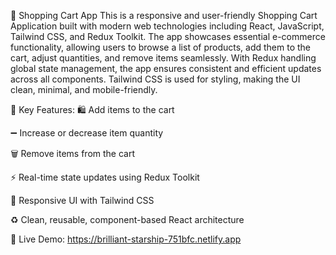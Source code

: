 🛒 Shopping Cart App
This is a responsive and user-friendly Shopping Cart Application built with modern web technologies including React, JavaScript, Tailwind CSS, and Redux Toolkit. The app showcases essential e-commerce functionality, allowing users to browse a list of products, add them to the cart, adjust quantities, and remove items seamlessly. With Redux handling global state management, the app ensures consistent and efficient updates across all components. Tailwind CSS is used for styling, making the UI clean, minimal, and mobile-friendly.

🔑 Key Features:
🛍️ Add items to the cart

➖ Increase or decrease item quantity

🗑️ Remove items from the cart

⚡ Real-time state updates using Redux Toolkit

📱 Responsive UI with Tailwind CSS

♻️ Clean, reusable, component-based React architecture

🔗 Live Demo: https://brilliant-starship-751bfc.netlify.app
